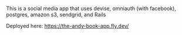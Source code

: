 This is a social media app that uses devise, omniauth (with facebook), postgres, amazon s3, sendgrid, and Rails

Deployed here:
https://the-andy-book-app.fly.dev/
